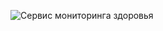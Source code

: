 ![Сервис мониторинга здоровья](https://github.com/user-attachments/assets/0610441e-e63b-4667-b365-e6b106f0c96d)

